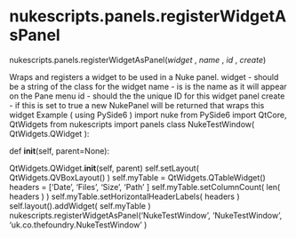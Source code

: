 # nukescripts.panels.registerWidgetAsPanel
nukescripts.panels.registerWidgetAsPanel(_widget_ , _name_ , _id_ , _create_)

Wraps and registers a widget to be used in a Nuke panel.
widget - should be a string of the class for the widget name - is is the name as it will appear on the Pane menu id - should the the unique ID for this widget panel create - if this is set to true a new NukePanel will be returned that wraps this widget
Example ( using PySide6 )
import nuke from PySide6 import QtCore, QtWidgets from nukescripts import panels
class NukeTestWindow( QtWidgets.QWidget ):

def __init__(self, parent=None):

QtWidgets.QWidget.__init__(self, parent) self.setLayout( QtWidgets.QVBoxLayout() )
self.myTable = QtWidgets.QTableWidget() headers = [‘Date’, ‘Files’, ‘Size’, ‘Path’ ] self.myTable.setColumnCount( len( headers ) ) self.myTable.setHorizontalHeaderLabels( headers ) self.layout().addWidget( self.myTable )
nukescripts.registerWidgetAsPanel(‘NukeTestWindow’, ‘NukeTestWindow’, ‘uk.co.thefoundry.NukeTestWindow’ )